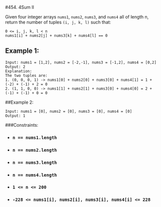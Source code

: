 #454. 4Sum II

Given four integer arrays `nums1`, `nums2`, `nums3`, and `nums4` all of length n, return the number of tuples 
`(i, j, k, l)` such that:

`0 <= i, j, k, l < n`
</br>
`nums1[i] + nums2[j] + nums3[k] + nums4[l] == 0`

## Example 1:
```
Input: nums1 = [1,2], nums2 = [-2,-1], nums3 = [-1,2], nums4 = [0,2]
Output: 2
Explanation:
The two tuples are:
1. (0, 0, 0, 1) -> nums1[0] + nums2[0] + nums3[0] + nums4[1] = 1 + (-2) + (-1) + 2 = 0
2. (1, 1, 0, 0) -> nums1[1] + nums2[1] + nums3[0] + nums4[0] = 2 + (-1) + (-1) + 0 = 0
```

##Example 2:
```
Input: nums1 = [0], nums2 = [0], nums3 = [0], nums4 = [0]
Output: 1
```

###Constraints:
- ### `n == nums1.length`
- ### `n == nums2.length`
- ### `n == nums3.length`
- ### `n == nums4.length`
- ### `1 <= n <= 200`
- ### `-228 <= nums1[i], nums2[i], nums3[i], nums4[i] <= 228`
